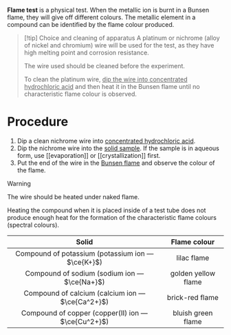 **Flame test** is a <span class="hi-blue">physical test</span>. When the metallic ion is burnt in a Bunsen flame, they will give off different colours. The metallic element in a compound can be identified by the flame colour produced.

> [!tip] Choice and cleaning of apparatus
> A platinum or nichrome (alloy of nickel and chromium) wire will be used for the test, as they have <span class="hi-blue">high melting point and corrosion resistance</span>.
> 
> The wire used should be <span class="hi-green">cleaned before the experiment</span>.
> 
> To clean the platinum wire, <u>dip the wire into concentrated hydrochloric acid</u> and then heat it in the Bunsen flame until no characteristic flame colour is observed.

# Procedure
1. Dip a clean nichrome wire into <u>concentrated hydrochloric acid</u>.
2. Dip the nichrome wire into the <u>solid sample</u>. If the sample is in aqueous form, use [[evaporation]] or [[crystallization]] first.
3. Put the end of the wire in the <u>Bunsen flame</u> and observe the colour of the flame.

> [!warning]
> The wire should be <span class="hi-green">heated under naked flame</span>.
> 
> Heating the compound when it is placed inside of a test tube does not produce enough heat for the formation of the characteristic flame colours (spectral colours).

| Solid | Flame colour |
| :--: | :--: |
| Compound of potassium (potassium ion — $\ce{K+}$) | lilac flame |
| Compound of sodium (sodium ion — $\ce{Na+}$) | golden yellow flame |
| Compound of calcium (calcium ion — $\ce{Ca^2+}$) | brick-red flame |
| Compound of copper (copper(II) ion — $\ce{Cu^2+}$) | bluish green flame |
